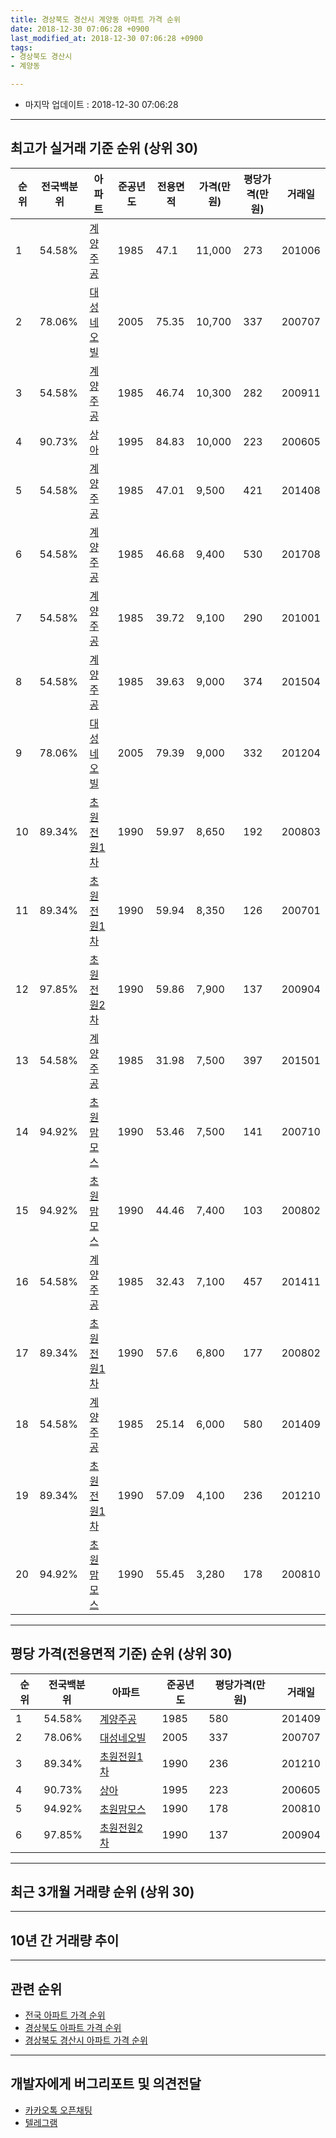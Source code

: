 ```yaml
---
title: 경상북도 경산시 계양동 아파트 가격 순위
date: 2018-12-30 07:06:28 +0900
last_modified_at: 2018-12-30 07:06:28 +0900
tags:
- 경상북도 경산시
- 계양동

---
```


* 마지막 업데이트 : 2018-12-30 07:06:28

---

## 최고가 실거래 기준 순위 (상위 30)


|순위|전국백분위|아파트|준공년도|전용면적|가격(만원)|평당가격(만원)|거래일|
|---|---|---|---|---|---|---|---|
|1|54.58%|[계양주공](https://search.naver.com/search.naver?query=%EA%B2%BD%EC%83%81%EB%B6%81%EB%8F%84+%EA%B2%BD%EC%82%B0%EC%8B%9C+%EA%B3%84%EC%96%91%EB%8F%99+%EA%B3%84%EC%96%91%EC%A3%BC%EA%B3%B5)|1985|47.1|11,000|273|201006|
|2|78.06%|[대성네오빌](https://search.naver.com/search.naver?query=%EA%B2%BD%EC%83%81%EB%B6%81%EB%8F%84+%EA%B2%BD%EC%82%B0%EC%8B%9C+%EA%B3%84%EC%96%91%EB%8F%99+%EB%8C%80%EC%84%B1%EB%84%A4%EC%98%A4%EB%B9%8C)|2005|75.35|10,700|337|200707|
|3|54.58%|[계양주공](https://search.naver.com/search.naver?query=%EA%B2%BD%EC%83%81%EB%B6%81%EB%8F%84+%EA%B2%BD%EC%82%B0%EC%8B%9C+%EA%B3%84%EC%96%91%EB%8F%99+%EA%B3%84%EC%96%91%EC%A3%BC%EA%B3%B5)|1985|46.74|10,300|282|200911|
|4|90.73%|[상아](https://search.naver.com/search.naver?query=%EA%B2%BD%EC%83%81%EB%B6%81%EB%8F%84+%EA%B2%BD%EC%82%B0%EC%8B%9C+%EA%B3%84%EC%96%91%EB%8F%99+%EC%83%81%EC%95%84)|1995|84.83|10,000|223|200605|
|5|54.58%|[계양주공](https://search.naver.com/search.naver?query=%EA%B2%BD%EC%83%81%EB%B6%81%EB%8F%84+%EA%B2%BD%EC%82%B0%EC%8B%9C+%EA%B3%84%EC%96%91%EB%8F%99+%EA%B3%84%EC%96%91%EC%A3%BC%EA%B3%B5)|1985|47.01|9,500|421|201408|
|6|54.58%|[계양주공](https://search.naver.com/search.naver?query=%EA%B2%BD%EC%83%81%EB%B6%81%EB%8F%84+%EA%B2%BD%EC%82%B0%EC%8B%9C+%EA%B3%84%EC%96%91%EB%8F%99+%EA%B3%84%EC%96%91%EC%A3%BC%EA%B3%B5)|1985|46.68|9,400|530|201708|
|7|54.58%|[계양주공](https://search.naver.com/search.naver?query=%EA%B2%BD%EC%83%81%EB%B6%81%EB%8F%84+%EA%B2%BD%EC%82%B0%EC%8B%9C+%EA%B3%84%EC%96%91%EB%8F%99+%EA%B3%84%EC%96%91%EC%A3%BC%EA%B3%B5)|1985|39.72|9,100|290|201001|
|8|54.58%|[계양주공](https://search.naver.com/search.naver?query=%EA%B2%BD%EC%83%81%EB%B6%81%EB%8F%84+%EA%B2%BD%EC%82%B0%EC%8B%9C+%EA%B3%84%EC%96%91%EB%8F%99+%EA%B3%84%EC%96%91%EC%A3%BC%EA%B3%B5)|1985|39.63|9,000|374|201504|
|9|78.06%|[대성네오빌](https://search.naver.com/search.naver?query=%EA%B2%BD%EC%83%81%EB%B6%81%EB%8F%84+%EA%B2%BD%EC%82%B0%EC%8B%9C+%EA%B3%84%EC%96%91%EB%8F%99+%EB%8C%80%EC%84%B1%EB%84%A4%EC%98%A4%EB%B9%8C)|2005|79.39|9,000|332|201204|
|10|89.34%|[초원전원1차](https://search.naver.com/search.naver?query=%EA%B2%BD%EC%83%81%EB%B6%81%EB%8F%84+%EA%B2%BD%EC%82%B0%EC%8B%9C+%EA%B3%84%EC%96%91%EB%8F%99+%EC%B4%88%EC%9B%90%EC%A0%84%EC%9B%901%EC%B0%A8)|1990|59.97|8,650|192|200803|
|11|89.34%|[초원전원1차](https://search.naver.com/search.naver?query=%EA%B2%BD%EC%83%81%EB%B6%81%EB%8F%84+%EA%B2%BD%EC%82%B0%EC%8B%9C+%EA%B3%84%EC%96%91%EB%8F%99+%EC%B4%88%EC%9B%90%EC%A0%84%EC%9B%901%EC%B0%A8)|1990|59.94|8,350|126|200701|
|12|97.85%|[초원전원2차](https://search.naver.com/search.naver?query=%EA%B2%BD%EC%83%81%EB%B6%81%EB%8F%84+%EA%B2%BD%EC%82%B0%EC%8B%9C+%EA%B3%84%EC%96%91%EB%8F%99+%EC%B4%88%EC%9B%90%EC%A0%84%EC%9B%902%EC%B0%A8)|1990|59.86|7,900|137|200904|
|13|54.58%|[계양주공](https://search.naver.com/search.naver?query=%EA%B2%BD%EC%83%81%EB%B6%81%EB%8F%84+%EA%B2%BD%EC%82%B0%EC%8B%9C+%EA%B3%84%EC%96%91%EB%8F%99+%EA%B3%84%EC%96%91%EC%A3%BC%EA%B3%B5)|1985|31.98|7,500|397|201501|
|14|94.92%|[초원맘모스](https://search.naver.com/search.naver?query=%EA%B2%BD%EC%83%81%EB%B6%81%EB%8F%84+%EA%B2%BD%EC%82%B0%EC%8B%9C+%EA%B3%84%EC%96%91%EB%8F%99+%EC%B4%88%EC%9B%90%EB%A7%98%EB%AA%A8%EC%8A%A4)|1990|53.46|7,500|141|200710|
|15|94.92%|[초원맘모스](https://search.naver.com/search.naver?query=%EA%B2%BD%EC%83%81%EB%B6%81%EB%8F%84+%EA%B2%BD%EC%82%B0%EC%8B%9C+%EA%B3%84%EC%96%91%EB%8F%99+%EC%B4%88%EC%9B%90%EB%A7%98%EB%AA%A8%EC%8A%A4)|1990|44.46|7,400|103|200802|
|16|54.58%|[계양주공](https://search.naver.com/search.naver?query=%EA%B2%BD%EC%83%81%EB%B6%81%EB%8F%84+%EA%B2%BD%EC%82%B0%EC%8B%9C+%EA%B3%84%EC%96%91%EB%8F%99+%EA%B3%84%EC%96%91%EC%A3%BC%EA%B3%B5)|1985|32.43|7,100|457|201411|
|17|89.34%|[초원전원1차](https://search.naver.com/search.naver?query=%EA%B2%BD%EC%83%81%EB%B6%81%EB%8F%84+%EA%B2%BD%EC%82%B0%EC%8B%9C+%EA%B3%84%EC%96%91%EB%8F%99+%EC%B4%88%EC%9B%90%EC%A0%84%EC%9B%901%EC%B0%A8)|1990|57.6|6,800|177|200802|
|18|54.58%|[계양주공](https://search.naver.com/search.naver?query=%EA%B2%BD%EC%83%81%EB%B6%81%EB%8F%84+%EA%B2%BD%EC%82%B0%EC%8B%9C+%EA%B3%84%EC%96%91%EB%8F%99+%EA%B3%84%EC%96%91%EC%A3%BC%EA%B3%B5)|1985|25.14|6,000|580|201409|
|19|89.34%|[초원전원1차](https://search.naver.com/search.naver?query=%EA%B2%BD%EC%83%81%EB%B6%81%EB%8F%84+%EA%B2%BD%EC%82%B0%EC%8B%9C+%EA%B3%84%EC%96%91%EB%8F%99+%EC%B4%88%EC%9B%90%EC%A0%84%EC%9B%901%EC%B0%A8)|1990|57.09|4,100|236|201210|
|20|94.92%|[초원맘모스](https://search.naver.com/search.naver?query=%EA%B2%BD%EC%83%81%EB%B6%81%EB%8F%84+%EA%B2%BD%EC%82%B0%EC%8B%9C+%EA%B3%84%EC%96%91%EB%8F%99+%EC%B4%88%EC%9B%90%EB%A7%98%EB%AA%A8%EC%8A%A4)|1990|55.45|3,280|178|200810|


---

## 평당 가격(전용면적 기준) 순위 (상위 30)


|순위|전국백분위|아파트|준공년도|평당가격(만원)|거래일|
|---|---|---|---|---|---|
|1|54.58%|[계양주공](https://search.naver.com/search.naver?query=%EA%B2%BD%EC%83%81%EB%B6%81%EB%8F%84+%EA%B2%BD%EC%82%B0%EC%8B%9C+%EA%B3%84%EC%96%91%EB%8F%99+%EA%B3%84%EC%96%91%EC%A3%BC%EA%B3%B5)|1985|580|201409|
|2|78.06%|[대성네오빌](https://search.naver.com/search.naver?query=%EA%B2%BD%EC%83%81%EB%B6%81%EB%8F%84+%EA%B2%BD%EC%82%B0%EC%8B%9C+%EA%B3%84%EC%96%91%EB%8F%99+%EB%8C%80%EC%84%B1%EB%84%A4%EC%98%A4%EB%B9%8C)|2005|337|200707|
|3|89.34%|[초원전원1차](https://search.naver.com/search.naver?query=%EA%B2%BD%EC%83%81%EB%B6%81%EB%8F%84+%EA%B2%BD%EC%82%B0%EC%8B%9C+%EA%B3%84%EC%96%91%EB%8F%99+%EC%B4%88%EC%9B%90%EC%A0%84%EC%9B%901%EC%B0%A8)|1990|236|201210|
|4|90.73%|[상아](https://search.naver.com/search.naver?query=%EA%B2%BD%EC%83%81%EB%B6%81%EB%8F%84+%EA%B2%BD%EC%82%B0%EC%8B%9C+%EA%B3%84%EC%96%91%EB%8F%99+%EC%83%81%EC%95%84)|1995|223|200605|
|5|94.92%|[초원맘모스](https://search.naver.com/search.naver?query=%EA%B2%BD%EC%83%81%EB%B6%81%EB%8F%84+%EA%B2%BD%EC%82%B0%EC%8B%9C+%EA%B3%84%EC%96%91%EB%8F%99+%EC%B4%88%EC%9B%90%EB%A7%98%EB%AA%A8%EC%8A%A4)|1990|178|200810|
|6|97.85%|[초원전원2차](https://search.naver.com/search.naver?query=%EA%B2%BD%EC%83%81%EB%B6%81%EB%8F%84+%EA%B2%BD%EC%82%B0%EC%8B%9C+%EA%B3%84%EC%96%91%EB%8F%99+%EC%B4%88%EC%9B%90%EC%A0%84%EC%9B%902%EC%B0%A8)|1990|137|200904|


---

## 최근 3개월 거래량 순위 (상위 30)


<div style="width:100%;">
    <canvas id="deal_count_ranking" height="250"></canvas>
</div>


<script>
new Chart(document.getElementById("deal_count_ranking"), {
    type: 'horizontalBar',
    data: {
        labels: ['계양주공', '초원전원2차'],
        datasets: [{
            label: '실거래 수',
            data: [10, 1],
            borderColor: "rgba(255, 0, 128, 1)",
            backgroundColor: "rgba(255, 0, 128, 0.5)",
            fill: false,
        }]
    },
    options: {
        responsive: true,
        title: {
            display: true,
            text: '최근 3개월 거래량 순위'
        },
        tooltips: {
            mode: 'index',
            intersect: false,
            callbacks: {
                title: function(tooltipItems, data) {
                    return "실거래 수:";
                },
                label: function(tooltipItem, data) {
                    return data.labels[tooltipItem.index] + ": " + tooltipItem.xLabel;
                }
            }
        },
        hover: {
            mode: 'nearest',
            intersect: true
        },
        scales: {
            xAxes: [{
                display: true,
                scaleLabel: {
                    display: true,
                    labelString: '실거래 수'
                },
                ticks: {
                    suggestedMin: 0,
                }
            }],
            yAxes: [{
                display: true,
                ticks: {
                    autoSkip: false,
                    callback: function(value, index, values) {
                        if (value.length > 15)
                            return value.substr(0, 13) + "...";
                        else
                            return value;
                    }
                },
                scaleLabel: {
                    display: false,
                }
            }]
        }
    }
});

</script>


---

## 10년 간 거래량 추이


<div style="width:100%;">
    <canvas id="deal_progress" height="250"></canvas>
</div>

<script>
new Chart(document.getElementById("deal_progress"), {
    type: 'line',
    data: {
        labels: ['200812','200901','200902','200903','200904','200905','200906','200907','200908','200909','200910','200911','200912','201001','201002','201003','201004','201005','201006','201007','201008','201009','201010','201011','201012','201101','201102','201103','201104','201105','201106','201107','201108','201109','201110','201111','201112','201201','201202','201203','201204','201205','201206','201207','201208','201209','201210','201211','201212','201301','201302','201303','201304','201305','201306','201307','201308','201309','201310','201311','201312','201401','201402','201403','201404','201405','201406','201407','201408','201409','201410','201411','201412','201501','201502','201503','201504','201505','201506','201507','201508','201509','201510','201511','201512','201601','201602','201603','201604','201605','201606','201607','201608','201609','201610','201611','201612','201701','201702','201703','201704','201705','201706','201707','201708','201709','201710','201711','201712','201801','201802','201803','201804','201805','201806','201807','201808','201809','201810','201811','201812'],
        datasets: [{
            label: '실거래 수',
            pointRadius: 1,
            data: [2, 0, 4, 6, 3, 4, 1, 6, 7, 9, 4, 3, 6, 8, 2, 6, 4, 4, 2, 1, 6, 4, 2, 5, 4, 5, 2, 7, 8, 3, 5, 5, 8, 10, 11, 9, 6, 7, 9, 7, 12, 5, 4, 7, 8, 8, 8, 7, 6, 3, 3, 6, 5, 7, 6, 9, 2, 6, 10, 6, 10, 9, 11, 8, 8, 8, 8, 8, 12, 9, 9, 11, 8, 11, 10, 16, 17, 11, 14, 16, 7, 8, 11, 10, 7, 4, 5, 2, 9, 4, 12, 8, 8, 5, 12, 6, 3, 3, 12, 7, 7, 5, 17, 3, 10, 6, 7, 13, 9, 20, 7, 12, 3, 10, 8, 3, 43, 19, 9, 2, 0],
            borderColor: "rgba(255, 201, 14, 1)",
            backgroundColor: "rgba(255, 201, 14, 0.5)",
            fill: true,
        }]
    },
    options: {
        responsive: true,
        title: {
            display: true,
            text: '10년간 거래량 추이'
        },
        tooltips: {
            mode: 'index',
            intersect: false,
        },
        hover: {
            mode: 'nearest',
            intersect: true
        },
        scales: {
            xAxes: [{
                display: true,
                scaleLabel: {
                    display: true,
                    labelString: '년/월'
                }
            }],
            yAxes: [{
                display: true,
                ticks: {
                    suggestedMin: 0,
                },
                scaleLabel: {
                    display: true,
                    labelString: '실거래 수'
                }
            }]
        }
    }
});

</script>


---

## 관련 순위

- [전국 아파트 가격 순위](https://inasie.github.io/apt-ranking/전국)
- [경상북도 아파트 가격 순위](https://inasie.github.io/apt-ranking/경상북도)
- [경상북도 경산시 아파트 가격 순위](https://inasie.github.io/apt-ranking/경상북도-경산시)


---

## 개발자에게 버그리포트 및 의견전달

- [카카오톡 오픈채팅](https://open.kakao.com/o/gLJUAP4)
- [텔레그램](https://t.me/inasie)


